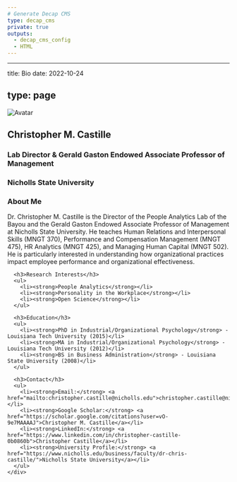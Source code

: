 ```yaml
---
# Generate Decap CMS
type: decap_cms
private: true
outputs:
  - decap_cms_config
  - HTML
---
```


---
title: Bio
date: 2022-10-24

type: page
---

<div class="row" itemprop="author" itemscope itemtype="http://schema.org/Person">
  <div class="col-12 col-lg-4">
    <div id="profile">
      <img class="portrait" src="/img/avatar.jpg" itemprop="image" alt="Avatar">
      <div class="portrait-title">
        <h2 itemprop="name">Christopher M. Castille</h2>
        <h3 itemprop="jobTitle">Lab Director & Gerald Gaston Endowed Associate Professor of Management</h3>
        <h3 itemprop="worksFor" itemscope itemtype="http://schema.org/Organization">
          <span itemprop="name">Nicholls State University</span>
        </h3>
      </div>
    </div>
  </div>
  <div class="col-12 col-lg-8">
    <div class="article-style" itemprop="description">
      <h3>About Me</h3>
      <p>Dr. Christopher M. Castille is the Director of the People Analytics Lab of the Bayou and the Gerald Gaston Endowed Associate Professor of Management at Nicholls State University. He teaches Human Relations and Interpersonal Skills (MNGT 370), Performance and Compensation Management (MNGT 475), HR Analytics (MNGT 425), and Managing Human Capital (MNGT 502). He is particularly interested in understanding how organizational practices impact employee performance and organizational effectiveness.</p>

      <h3>Research Interests</h3>
      <ul>
        <li><strong>People Analytics</strong></li>
        <li><strong>Personality in the Workplace</strong></li>
        <li><strong>Open Science</strong></li>
      </ul>

      <h3>Education</h3>
      <ul>
        <li><strong>PhD in Industrial/Organizational Psychology</strong> - Louisiana Tech University (2015)</li>
        <li><strong>MA in Industrial/Organizational Psychology</strong> - Louisiana Tech University (2012)</li>
        <li><strong>BS in Business Administration</strong> - Louisiana State University (2008)</li>
      </ul>

      <h3>Contact</h3>
      <ul>
        <li><strong>Email:</strong> <a href="mailto:christopher.castille@nicholls.edu">christopher.castille@nicholls.edu</a></li>
        <li><strong>Google Scholar:</strong> <a href="https://scholar.google.com/citations?user=vO-9e7MAAAAJ">Christopher M. Castille</a></li>
        <li><strong>LinkedIn:</strong> <a href="https://www.linkedin.com/in/christopher-castille-0b0860b">Christopher Castille</a></li>
        <li><strong>University Profile:</strong> <a href="https://www.nicholls.edu/business/faculty/dr-chris-castille/">Nicholls State University</a></li>
      </ul>
    </div>
  </div>
</div>
